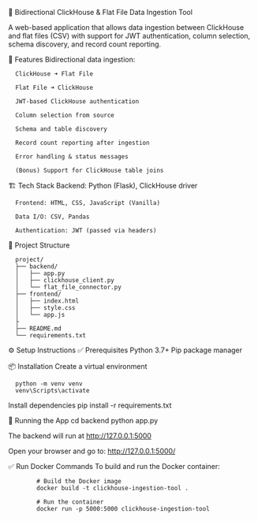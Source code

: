 🔁 Bidirectional ClickHouse & Flat File Data Ingestion Tool

A web-based application that allows data ingestion between ClickHouse and flat files (CSV) with support for JWT authentication, column selection, schema discovery, and record count reporting.

🧩 Features
      Bidirectional data ingestion:

      ClickHouse ➜ Flat File

      Flat File ➜ ClickHouse

      JWT-based ClickHouse authentication

      Column selection from source

      Schema and table discovery

      Record count reporting after ingestion

      Error handling & status messages

      (Bonus) Support for ClickHouse table joins

🏗️ Tech Stack
      Backend: Python (Flask), ClickHouse driver

      Frontend: HTML, CSS, JavaScript (Vanilla)

      Data I/O: CSV, Pandas

      Authentication: JWT (passed via headers)

📁 Project Structure

      project/
      ├── backend/
      │   ├── app.py
      │   ├── clickhouse_client.py
      │   └── flat_file_connector.py
      ├── frontend/
      │   ├── index.html
      │   ├── style.css
      │   └── app.js
      ├
      ├── README.md
      └── requirements.txt

⚙️ Setup Instructions
   ✅ Prerequisites
               Python 3.7+
               Pip package manager

📦 Installation
   Create a virtual environment 

      python -m venv venv
      venv\Scripts\activate
   
   Install dependencies
      pip install -r requirements.txt

🧪 Running the App
   cd backend
   python app.py

   The backend will run at http://127.0.0.1:5000

   Open your browser and go to: http://127.0.0.1:5000/

✅ Run Docker Commands
      To build and run the Docker container:
      
            # Build the Docker image
            docker build -t clickhouse-ingestion-tool .
            
            # Run the container
            docker run -p 5000:5000 clickhouse-ingestion-tool

